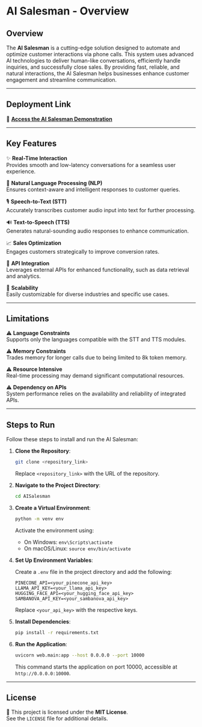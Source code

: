 
# AI Salesman - Overview

## Overview

The **AI Salesman** is a cutting-edge solution designed to automate and optimize customer interactions via phone calls. This system uses advanced AI technologies to deliver human-like conversations, efficiently handle inquiries, and successfully close sales. By providing fast, reliable, and natural interactions, the AI Salesman helps businesses enhance customer engagement and streamline communication.

---

## Deployment Link

🚀 [**Access the AI Salesman Demonstration**](https://aisalesman.onrender.com/)

---

## Key Features

✨ **Real-Time Interaction**  
Provides smooth and low-latency conversations for a seamless user experience.

🤖 **Natural Language Processing (NLP)**  
Ensures context-aware and intelligent responses to customer queries.

🎙️ **Speech-to-Text (STT)**  
Accurately transcribes customer audio input into text for further processing.

🔊 **Text-to-Speech (TTS)**  
Generates natural-sounding audio responses to enhance communication.

📈 **Sales Optimization**  
Engages customers strategically to improve conversion rates.

🔗 **API Integration**  
Leverages external APIs for enhanced functionality, such as data retrieval and analytics.

📡 **Scalability**  
Easily customizable for diverse industries and specific use cases.

---

## Limitations

⚠️ **Language Constraints**  
Supports only the languages compatible with the STT and TTS modules.

⚠️ **Memory Constraints**  
Trades memory for longer calls due to being limited to 8k token memory.

⚠️ **Resource Intensive**  
Real-time processing may demand significant computational resources.

⚠️ **Dependency on APIs**  
System performance relies on the availability and reliability of integrated APIs.

---

## Steps to Run

Follow these steps to install and run the AI Salesman:

1. **Clone the Repository**:

   ```bash
   git clone <repository_link>
   ```

   Replace `<repository_link>` with the URL of the repository.

2. **Navigate to the Project Directory**:

   ```bash
   cd AISalesman
   ```

3. **Create a Virtual Environment**:

   ```bash
   python -m venv env
   ```

   Activate the environment using:

   - On Windows: `env\Scripts\activate`
   - On macOS/Linux: `source env/bin/activate`

4. **Set Up Environment Variables**:

   Create a `.env` file in the project directory and add the following:

   ```env
   PINECONE_API=<your_pinecone_api_key>
   LLAMA_API_KEY=<your_llama_api_key>
   HUGGING_FACE_API=<your_hugging_face_api_key>
   SAMBANOVA_API_KEY=<your_sambanova_api_key>
   ```

   Replace `<your_api_key>` with the respective keys.

5. **Install Dependencies**:

   ```bash
   pip install -r requirements.txt
   ```

6. **Run the Application**:

   ```bash
   uvicorn web.main:app --host 0.0.0.0 --port 10000
   ```

   This command starts the application on port 10000, accessible at `http://0.0.0.0:10000`.

---

## License

📜 This project is licensed under the **MIT License**.  
See the `LICENSE` file for additional details.

